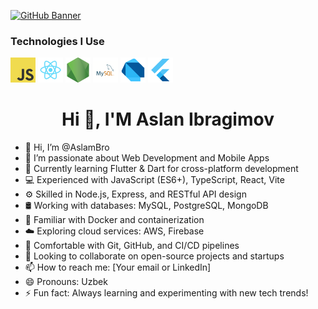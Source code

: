 [![GitHub Banner](https://user-images.githubusercontent.com/58959408/232639433-cb0aea21-66f0-4508-a771-85e2089c5a87.gif)](https://github.com/zainwen9)
### Technologies I Use

<p>
  <img src="https://raw.githubusercontent.com/github/explore/main/topics/javascript/javascript.png" alt="JavaScript" width="40" height="40" />
  <img src="https://raw.githubusercontent.com/github/explore/main/topics/react/react.png" alt="React" width="40" height="40" />
  <img src="https://raw.githubusercontent.com/github/explore/main/topics/nodejs/nodejs.png" alt="Node.js" width="40" height="40" />
  <img src="https://raw.githubusercontent.com/github/explore/main/topics/mysql/mysql.png" alt="MySQL" width="40" height="40" />
  <img src="https://raw.githubusercontent.com/github/explore/main/topics/dart/dart.png" alt="Dart" width="40" height="40" />
  <img src="https://raw.githubusercontent.com/github/explore/main/topics/flutter/flutter.png" alt="Flutter" width="40" height="40" />
</p>


<h1 align="center">Hi 👋, I'M Aslan Ibragimov</h1>

- 👋 Hi, I’m @AslamBro
- 👀 I’m passionate about Web Development and Mobile Apps
- 🌱 Currently learning Flutter & Dart for cross-platform development
- 💻 Experienced with JavaScript (ES6+), TypeScript, React, Vite
- ⚙️ Skilled in Node.js, Express, and RESTful API design
- 🛢️ Working with databases: MySQL, PostgreSQL, MongoDB
- 🐳 Familiar with Docker and containerization
- ☁️ Exploring cloud services: AWS, Firebase
- 🔧 Comfortable with Git, GitHub, and CI/CD pipelines
- 💞️ Looking to collaborate on open-source projects and startups
- 📫 How to reach me: [Your email or LinkedIn]
- 😄 Pronouns: Uzbek
- ⚡ Fun fact: Always learning and experimenting with new tech trends!


<!---
AslamBro/AslamBro is a ✨ special ✨ repository because its `README.md` (this file) appears on your GitHub profile.
You can click the Preview link to take a look at your changes.
--->
